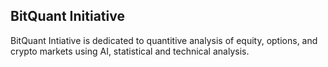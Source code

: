## BitQuant Initiative

BitQuant Intiative is dedicated to quantitive analysis of equity, options, and crypto markets using AI, statistical and technical analysis.
